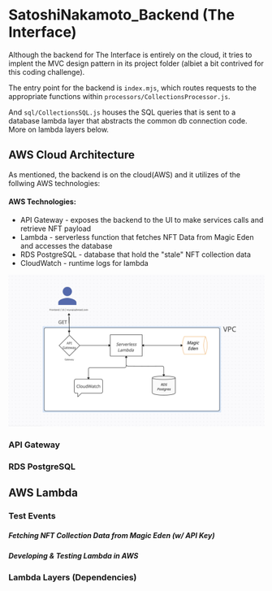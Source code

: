 # SatoshiNakamoto_Backend (The Interface)

Although the backend for The Interface is entirely on the cloud, it tries to implent the MVC design pattern in its project folder (albiet a bit contrived for this coding challenge). 

The entry point for the backend is ```index.mjs```, which routes requests to the appropriate functions within ```processors/CollectionsProcessor.js```.

And ```sql/CollectionsSQL.js``` houses the SQL queries that is sent to a database lambda layer that abstracts the common db connection code. More on lambda layers below.


## AWS Cloud Architecture

As mentioned, the backend is on the cloud(AWS) and it utilizes of the follwing AWS technologies:

#### AWS Technologies:
- API Gateway - exposes the backend to the UI to make services calls and retrieve NFT payload 
- Lambda - serverless function that fetches NFT Data from Magic Eden and accesses the database
- RDS PostgreSQL - database that hold the "stale" NFT collection data
- CloudWatch - runtime logs for lambda

![Alt Text](./public/diagram2.png)




### API Gateway
### RDS PostgreSQL


## AWS Lambda 
### Test Events
##### Fetching NFT Collection Data from Magic Eden (w/ API Key)
##### Developing & Testing Lambda in AWS

### Lambda Layers (Dependencies)
